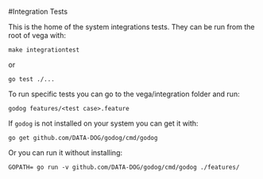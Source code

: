 #Integration Tests

This is the home of the system integrations tests. They can be run from the root of vega with:

```
make integrationtest
```

or  

```
go test ./...
``` 

To run specific tests you can go to the vega/integration folder and run:

```godog features/<test case>.feature```

If `godog` is not installed on your system you can get it with:

```go get github.com/DATA-DOG/godog/cmd/godog```

Or you can run it without installing:

```GOPATH= go run -v github.com/DATA-DOG/godog/cmd/godog ./features/```

